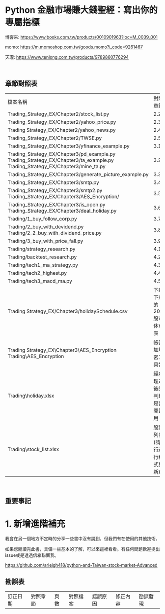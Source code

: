 # Python 金融市場賺大錢聖經：寫出你的專屬指標
博客來: https://www.books.com.tw/products/0010901963?loc=M_0039_001

momo: https://m.momoshop.com.tw/goods.momo?i_code=9261467

天瓏: https://www.tenlong.com.tw/products/9789860776294


<br>


## 章節對照表
<table>
    <tr>
        <td>檔案名稱</td>
        <td>對照章節</td>
    </tr>
 
 <tr>
        <td>Trading_Strategy_EX/Chapter2/stock_list.py</td>
        <td>2.2</td>
    </tr>
 
 <tr>
        <td>Trading_Strategy_EX/Chapter2/yahoo_price.py</td>
        <td>2.3</td>
    </tr>
 
 <tr>
        <td>Trading Strategy_EX/Chapter2/yahoo_news.py</td>
        <td>2.4</td>
    </tr>
 
 <tr>
        <td>Trading_Strategy_EX/Chapter2/TWSE.py</td>
        <td>2.5</td>
    </tr>
 
 <tr>
        <td>Trading_Strategy_EX/Chapter3/yfinance_example.py</td>
        <td>3.1</td>
    </tr>
 
 <tr>
        <td>Trading_Strategy_EX/Chapter3/pd_example.py <br> Trading_Strategy_EX/Chapter3/ta_example.py <br> Trading_Strategy_EX/Chapter3/mine_ta.py</td>
        <td>3.2</td>
    </tr>
 
 <tr>
        <td>Trading_Strategy_EX/Chapter3/generate_picture_example.py</td>
        <td>3.3</td>
    </tr>
 
 <tr>
        <td>Trading_Strategy_EX/Chapter3/smtp.py</td>
        <td>3.4</td>
    </tr>
 
 <tr>
        <td>Trading_Strategy_EX/Chapter3/smtp2.py <br> Trading_Strategy_EX/Chapter3/AES_Encryption/</td>
        <td>3.5</td>
    </tr>
 
 <tr>
        <td>Trading_Strategy_EX/Chapter3/is_open.py <br> Trading_Strategy_EX/Chapter3/deal_holiday.py </td>
        <td>3.6</td>
    </tr>
 
 <tr>
        <td>Trading/1_buy_follow_corp.py</td>
        <td>3.7</td>
    </tr>
    
 <tr>
        <td>Trading/2_buy_with_devidend.py <br> Trading/2_2_buy_with_dividend_price.py</td>
        <td>3.8</td>
    </tr>

<tr>
    <td>Trading/3_buy_with_price_fall.py</td>
    <td>3.9</td>
</tr>

<tr>
    <td>Trading/strategy_research.py</td>
    <td>4.1</td>
</tr>

<tr>
    <td>Trading/backtest_research.py</td>
    <td>4.2</td>
</tr>

<tr>
    <td>Trading/tech1_ma_strategy.py</td>
    <td>4.3</td>
</tr>

<tr>
    <td>Trading/tech2_highest.py</td>
    <td>4.4</td>
</tr>

<tr>
    <td>Trading/tech3_macd_ma.py</td>
    <td>4.5</td>
</tr>

<tr>
    <td>Trading Strategy_EX/Chapter3/holidaySchedule.csv</td>
    <td>下載下來的2021股市休市表</td>
</tr>

<tr>
    <td>Trading Strategy_EX\Chapter3\AES_Encryption <br> Trading\AES_Encryption </td>
    <td>帳密加解密工具包</td>
</tr>

<tr>
    <td>Trading\holiday.xlsx</td>
    <td>經處理過後的判斷是否開盤用</td>
</tr>

<tr>
    <td>Trading\stock_list.xlsx</td>
    <td>股票列表(請自行運行程式更新)</td>
</tr>
</table>
<br>

## 重要事記
# 1. 新增進階補充
我會在另一個地方不定時的分享一些書中沒有說到，但我們有在使用的其他技術。

如果您閱讀完此書，具備一些基本的了解，可以來這裡看看。有任何問題歡迎提出issue或是透過信箱聯繫我。

https://github.com/arleigh418/python-and-Taiwan-stock-market-Advanced
<br>

## 勘誤表
<table>
    <tr>
        <td>訂正日期</td>
        <td>對照章節</td>
        <td>頁數</td>
        <td>對照檔案</td>
        <td>錯誤原因</td>
        <td>修正內容</td>
        <td>勘誤發現</td>
    </tr>
 
</table>


